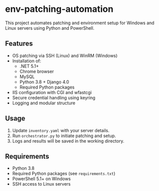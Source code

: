 # env-patching-automation

This project automates patching and environment setup for Windows and Linux servers using Python and PowerShell.

## Features

- OS patching via SSH (Linux) and WinRM (Windows)
- Installation of:
  - .NET 5.1+
  - Chrome browser
  - MySQL
  - Python 3.8 + Django 4.0
  - Required Python packages
- IIS configuration with CGI and wfastcgi
- Secure credential handling using keyring
- Logging and modular structure

## Usage

1. Update `inventory.yaml` with your server details.
2. Run `orchestrator.py` to initiate patching and setup.
3. Logs and results will be saved in the working directory.

## Requirements

- Python 3.8
- Required Python packages (see `requirements.txt`)
- PowerShell 5.1+ on Windows
- SSH access to Linux servers
